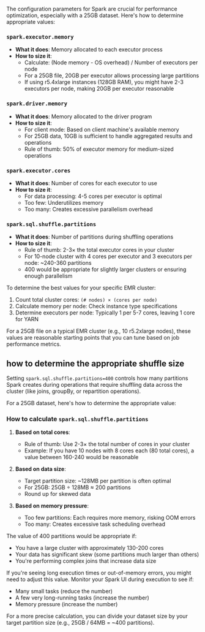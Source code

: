 The configuration parameters for Spark are crucial for performance optimization, especially with a 25GB dataset. Here's
how to determine appropriate values:

### `spark.executor.memory`

- **What it does**: Memory allocated to each executor process
- **How to size it**:
    - Calculate: (Node memory - OS overhead) / Number of executors per node
    - For a 25GB file, 20GB per executor allows processing large partitions
    - If using r5.4xlarge instances (128GB RAM), you might have 2-3 executors per node, making 20GB per executor
      reasonable

### `spark.driver.memory`

- **What it does**: Memory allocated to the driver program
- **How to size it**:
    - For client mode: Based on client machine's available memory
    - For 25GB data, 10GB is sufficient to handle aggregated results and operations
    - Rule of thumb: 50% of executor memory for medium-sized operations

### `spark.executor.cores`

- **What it does**: Number of cores for each executor to use
- **How to size it**:
    - For data processing: 4-5 cores per executor is optimal
    - Too few: Underutilizes memory
    - Too many: Creates excessive parallelism overhead

### `spark.sql.shuffle.partitions`

- **What it does**: Number of partitions during shuffling operations
- **How to size it**:
    - Rule of thumb: 2-3× the total executor cores in your cluster
    - For 10-node cluster with 4 cores per executor and 3 executors per node: ~240-360 partitions
    - 400 would be appropriate for slightly larger clusters or ensuring enough parallelism

To determine the best values for your specific EMR cluster:

1. Count total cluster cores: `(# nodes) × (cores per node)`
2. Calculate memory per node: Check instance type specifications
3. Determine executors per node: Typically 1 per 5-7 cores, leaving 1 core for YARN

For a 25GB file on a typical EMR cluster (e.g., 10 r5.2xlarge nodes), these values are reasonable starting points that
you can tune based on job performance metrics.

## how to determine the appropriate shuffle size

Setting `spark.sql.shuffle.partitions=400` controls how many partitions Spark creates during operations that require
shuffling data across the cluster (like joins, groupBy, or repartition operations).

For a 25GB dataset, here's how to determine the appropriate value:

### How to calculate `spark.sql.shuffle.partitions`

1. **Based on total cores**:
    - Rule of thumb: Use 2-3× the total number of cores in your cluster
    - Example: If you have 10 nodes with 8 cores each (80 total cores), a value between 160-240 would be reasonable

2. **Based on data size**:
    - Target partition size: ~128MB per partition is often optimal
    - For 25GB: 25GB ÷ 128MB ≈ 200 partitions
    - Round up for skewed data

3. **Based on memory pressure**:
    - Too few partitions: Each requires more memory, risking OOM errors
    - Too many: Creates excessive task scheduling overhead

The value of 400 partitions would be appropriate if:

- You have a large cluster with approximately 130-200 cores
- Your data has significant skew (some partitions much larger than others)
- You're performing complex joins that increase data size

If you're seeing long execution times or out-of-memory errors, you might need to adjust this value. Monitor your Spark
UI during execution to see if:

- Many small tasks (reduce the number)
- A few very long-running tasks (increase the number)
- Memory pressure (increase the number)

For a more precise calculation, you can divide your dataset size by your target partition size (e.g., 25GB / 64MB = ~400
partitions).